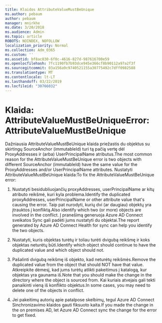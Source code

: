```yaml
---
title: Klaidos AttributeValueMustBeUnique
ms.author: pebaum
author: pebaum
manager: mnirkhe
ms.date: 3/20/2018
ms.audience: Admin
ms.topic: article
ROBOTS: NOINDEX, NOFOLLOW
localization_priority: Normal
ms.collection: Adm_O365
ms.custom: ''
ms.assetid: bf8ac830-6f0c-4616-827d-987616700e59
ms.openlocfilehash: 7fc1190fb7b93dce945e366cf8b90112a97a2f3f
ms.sourcegitcommit: 03a156a9c9740521155a30775492c7dff0982588
ms.translationtype: MT
ms.contentlocale: lt-LT
ms.lasthandoff: 03/22/2019
ms.locfileid: "30766032"
---
```

# <a name="error-attributevaluemustbeunique"></a><span data-ttu-id="a2337-102">Klaida: AttributeValueMustBeUnique</span><span class="sxs-lookup"><span data-stu-id="a2337-102">Error: AttributeValueMustBeUnique</span></span>

<span data-ttu-id="a2337-103">Dažniausia AttributeValueMustBeUnique klaida priežastis du objektus su skirtingų SourceAnchor (immutableId) turi tą pačią vertę dėl ProxyAddresses ir (arba) UserPrincipalName atributus.</span><span class="sxs-lookup"><span data-stu-id="a2337-103">The most common reason for the AttributeValueMustBeUnique error is two objects with different SourceAnchor (immutableId) have the same value for the ProxyAddresses and/or UserPrincipalName attributes.</span></span> <span data-ttu-id="a2337-104">Nustatyti AttributeValueMustBeUnique klaida:</span><span class="sxs-lookup"><span data-stu-id="a2337-104">To fix the AttributeValueMustBeUnique error:</span></span>
  
1. <span data-ttu-id="a2337-105">Nustatyti besidubliuojančių proxyAddresses, userPrincipalName ar kitų atributo reikšmė, kuri kyla problema.</span><span class="sxs-lookup"><span data-stu-id="a2337-105">Identify the duplicated proxyAddresses, userPrincipalName or other attribute value that's causing the error.</span></span> <span data-ttu-id="a2337-106">Taip pat nurodyti, kurių dvi (ar daugiau) objektų yra įtrauktos į konfliktą.</span><span class="sxs-lookup"><span data-stu-id="a2337-106">Also identify which two (or more) objects are involved in the conflict.</span></span> <span data-ttu-id="a2337-107">Į pranešimą generuoja Azure AD Connect sveikatos Sync gali padėti jums nustatyti du objektai.</span><span class="sxs-lookup"><span data-stu-id="a2337-107">The report generated by Azure AD Connect Health for sync can help you identify the two objects.</span></span>
    
2. <span data-ttu-id="a2337-108">Nustatyti, kuris objektas turėtų ir toliau turėti dvigubą reikšmę ir koks objektas neturėtų būti.</span><span class="sxs-lookup"><span data-stu-id="a2337-108">Identify which object should continue to have the duplicated value and which object should not.</span></span>
    
3. <span data-ttu-id="a2337-109">Pašalinti dvigubą reikšmę iš objekto, kad neturėtų reikšmės.</span><span class="sxs-lookup"><span data-stu-id="a2337-109">Remove the duplicated value from the object that should NOT have that value.</span></span> <span data-ttu-id="a2337-110">Atkreipkite dėmesį, kad jums turėtų atlikti pakeitimus į katalogą, kur objektas yra gaunama iš.</span><span class="sxs-lookup"><span data-stu-id="a2337-110">Note that you should make the change in the directory where the object is sourced from.</span></span> <span data-ttu-id="a2337-111">Kai kuriais atvejais gali tekti panaikinti vieną iš konflikto objektus.</span><span class="sxs-lookup"><span data-stu-id="a2337-111">In some cases, you may need to delete one of the objects in conflict.</span></span>
    
4. <span data-ttu-id="a2337-112">Jei pakeitimų autorių apie patalpose skelbimų, tegul Azure AD Connect Sinchronizavimo klaidos gauti fiksuoto kaita.</span><span class="sxs-lookup"><span data-stu-id="a2337-112">If you made the change in the on premises AD, let Azure AD Connect sync the change for the error to get fixed.</span></span>
    

